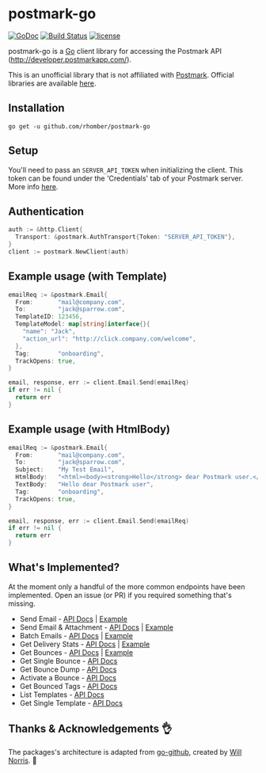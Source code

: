 # postmark-go

[![GoDoc](https://godoc.org/github.com/mattevans/postmark-go?status.svg)](https://godoc.org/github.com/mattevans/postmark-go)
[![Build Status](https://travis-ci.org/mattevans/postmark-go.svg?branch=master)](https://travis-ci.org/mattevans/postmark-go)
[![license](https://img.shields.io/github/license/mashape/apistatus.svg)](https://github.com/mattevans/postmark-go/blob/master/LICENSE)

postmark-go is a [Go](http://golang.org) client library for accessing the Postmark API (http://developer.postmarkapp.com/).

This is an unofficial library that is not affiliated with [Postmark](http://postmarkapp.com). Official libraries are available
[here](http://developer.postmarkapp.com/developer-official-libs.html).

Installation
-----------------

`go get -u github.com/rhomber/postmark-go`

Setup
-----------------

You'll need to pass an `SERVER_API_TOKEN` when initializing the client. This token can be
found under the 'Credentials' tab of your Postmark server. More info [here](http://developer.postmarkapp.com/developer-api-overview.html#authentication).

Authentication
-------------
```go
auth := &http.Client{
  Transport: &postmark.AuthTransport{Token: "SERVER_API_TOKEN"},
}
client := postmark.NewClient(auth)
```

Example usage (with Template)
-------------

```go
emailReq := &postmark.Email{
  From:       "mail@company.com",
  To:         "jack@sparrow.com",
  TemplateID: 123456,
  TemplateModel: map[string]interface{}{
    "name": "Jack",
    "action_url": "http://click.company.com/welcome",
  },
  Tag:        "onboarding",
  TrackOpens: true,
}

email, response, err := client.Email.Send(emailReq)
if err != nil {
  return err
}
```

Example usage (with HtmlBody)
-------------

```go
emailReq := &postmark.Email{
  From:       "mail@company.com",
  To:         "jack@sparrow.com",
  Subject:    "My Test Email",
  HtmlBody:   "<html><body><strong>Hello</strong> dear Postmark user.</body></html>",
  TextBody:   "Hello dear Postmark user",
  Tag:        "onboarding",
  TrackOpens: true,
}

email, response, err := client.Email.Send(emailReq)
if err != nil {
  return err
}
```

What's Implemented?
----------------

At the moment only a handful of the more common endpoints have been implemented. Open an
issue (or PR) if you required something that's missing.

- Send Email - [API Docs](http://developer.postmarkapp.com/developer-api-email.html#send-email) | [Example](examples/send-email/main.go)
- Send Email & Attachment - [API Docs](http://developer.postmarkapp.com/developer-api-email.html#send-email) | [Example](examples/send-email-attachment/main.go)
- Batch Emails - [API Docs](http://developer.postmarkapp.com/developer-api-email.html#batch-emails) | [Example](examples/batch-emails/main.go)
- Get Delivery Stats - [API Docs](http://developer.postmarkapp.com/developer-api-bounce.html#delivery-stats) | [Example](examples/bounce/main.go)
- Get Bounces - [API Docs](http://developer.postmarkapp.com/developer-api-bounce.html#bounces) | [Example](examples/bounce/main.go)
- Get Single Bounce - [API Docs](https://postmarkapp.com/developer/api/bounce-api#single-bounce)
- Get Bounce Dump - [API Docs](https://postmarkapp.com/developer/api/bounce-api#bounce-dump)
- Activate a Bounce - [API Docs](https://postmarkapp.com/developer/api/bounce-api#activate-bounce)
- Get Bounced Tags - [API Docs](https://postmarkapp.com/developer/api/bounce-api#bounced-tags)
- List Templates - [API Docs](https://postmarkapp.com/developer/api/templates-api#list-templates)
- Get Single Template - [API Docs](https://postmarkapp.com/developer/api/templates-api#get-template)

Thanks &amp; Acknowledgements :ok_hand:
----------------

The packages's architecture is adapted from
[go-github](https://github.com/google/go-github), created by [Will
Norris](https://github.com/willnorris). :beers:

